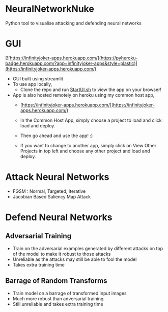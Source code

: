 # NeuralNetworkNuke
Python tool to visualise attacking and defending neural networks

# GUI
[![https://infinityjoker-apps.herokuapp.com/](https://pyheroku-badge.herokuapp.com/?app=infinityjoker-apps&style=plastic)](https://infinityjoker-apps.herokuapp.com/)

 - GUI built using streamlit
 - To use app locally,
    - Clone the repo and run [StartUI.sh](StartUI.sh) to view the app on your browser!
 - App is also hosted remotely on heroku using my common host app,
    - [https://infinityjoker-apps.herokuapp.com/](https://infinityjoker-apps.herokuapp.com/)

    - In the Common Host App, simply choose a project to load and click load and deploy.

    - Then go ahead and use the app! :)

    - If you want to change to another app, simply click on View Other Projects in top left and choose any other project and load and deploy.
 
# Attack Neural Networks
  - FGSM : Normal, Targeted, Iterative
  - Jacobian Based Saliency Map Attack

# Defend Neural Networks
## Adversarial Training
 - Train on the adversarial examples generated by different attacks on top of the model to make it robust to those attacks
 - Unreliable as the attacks may still be able to fool the model
 - Takes extra training time

## Barrage of Random Transforms
 - Train model on a barrage of transformed input images
 - Much more robust than adversarial training
 - Still unreliable and takes extra training time